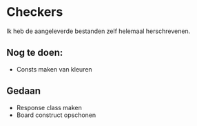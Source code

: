 # Checkers
Ik heb de aangeleverde bestanden zelf helemaal herschrevenen. 

## Nog te doen:
- Consts maken van kleuren


## Gedaan
- Response class maken
- Board construct opschonen

